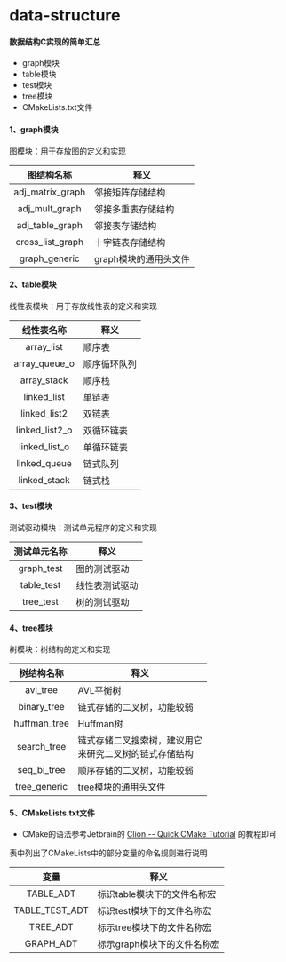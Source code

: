 # data-structure

#### 数据结构C实现的简单汇总

+ graph模块
+ table模块
+ test模块
+ tree模块
+ CMakeLists.txt文件

#### 1、graph模块

图模块：用于存放图的定义和实现

|图结构名称|释义|
|:----:|---|
|adj_matrix_graph|邻接矩阵存储结构|
|adj_mult_graph|邻接多重表存储结构|
|adj_table_graph|邻接表存储结构|
|cross_list_graph|十字链表存储结构|
|graph_generic|graph模块的通用头文件|

#### 2、table模块

线性表模块：用于存放线性表的定义和实现

| 线性表名称 | 释义 |
|:----:|---|
|array_list|顺序表|
|array_queue_o|顺序循环队列 |
|array_stack|顺序栈|
|linked_list|单链表|
|linked_list2|双链表|
|linked_list2_o|双循环链表|
|linked_list_o|单循环链表|
|linked_queue|链式队列|
|linked_stack|链式栈|

#### 3、test模块

测试驱动模块：测试单元程序的定义和实现

|测试单元名称|释义|
|:----:|---|
|graph_test|图的测试驱动|
|table_test|线性表测试驱动|
|tree_test|树的测试驱动|

#### 4、tree模块

树模块：树结构的定义和实现

|树结构名称|释义|
|:----:|---|
|avl_tree|AVL平衡树|
|binary_tree|链式存储的二叉树，功能较弱|
|huffman_tree|Huffman树|
|search_tree|链式存储二叉搜索树，建议用它<br>来研究二叉树的链式存储结构|
|seq_bi_tree|顺序存储的二叉树，功能较弱|
|tree_generic|tree模块的通用头文件|


#### 5、CMakeLists.txt文件

- CMake的语法参考Jetbrain的
[Clion -- Quick CMake Tutorial](https://www.jetbrains.com/help/clion/quick-cmake-tutorial.html)
的教程即可 

表中列出了CMakeLists中的部分变量的命名规则进行说明

|  变量  | 释义 |
|:-----:|----|
|TABLE_ADT| 标识table模块下的文件名称宏 |
|TABLE_TEST_ADT | 标识test模块下的文件名称宏|
|TREE_ADT|标示tree模块下的文件名称宏|
|GRAPH_ADT|标示graph模块下的文件名称宏|

 









